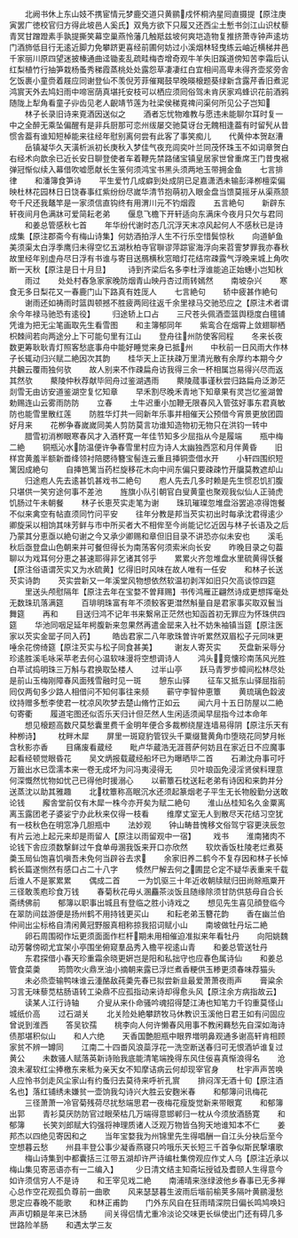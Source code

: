 <!-- { "loadSidebar": true } -->
　　北阙书休上东山妓不携宦情元梦鹿交道只黄鹂戍怀桐汭星囘直摄提【原注庚寅罢广徳校官归方得此坡邑人奚氏】双鳬方欲下只履又还西尘土慙书剑江山识杖藜青冥甘蹭蹬素手孰提撕笑幕空巢燕怜藩几触羝兹坡何爽垲造物复推挤萧寺钟声逺坊门酒斾低目行无逺近脚力免攀跻更喜经前圃何妨过小溪烟林轻曳练云岫近横梯井邑千家丽川原四望迷披榛通曲迳锄麦乱疏畦梅杏增奇观牛羊失旧蹊道傍知苦李霜后认红梨植竹行抽笋栽杨蚤秀稊霞蒸桃处处露怨草凄凄红白宜相间高卑未得齐壶浆旁舎乞饭裹小童赍着屐应同谢登仙不羡倪芳菲催羯鼓早晚暎榱题葵绿新含露芹香旧煮泥鸿賔天外去鸠妇雨中啼宻荫真堪托安枝可以栖应须囘俗驾未肯厌家鸡蜂识花前酒鸦随陇上犁角看童子丱齿见老人齯靖节莲为社梁侯稊覔禆问渠何所见公子岂知
　　林子长录旧诗来覔酒因送似之
　　酒者忘忧物难教与愿违未能聊尔耳时复一中之全醉无乘坠偏醒有是非兵厨那可恋州绂屡交驰莫讶台无餽相逢葢有时留髠从昔惯舎葢有谁知短棹能来往经年慰别离何尝有此客了事笑痴儿
　　代黄仲本贺赵漕
　　岳镇凝华久天潢析派初长庚秋入梦佳气夜充闾奕叶兰同茂怀珠玉不如词章贺白右经术向歆余已近长安日聊登使者车着鞭先禁路储宝镇皇居家世曾重席王门昔曳裾弹冠惭似续入幕借吹嘘愿献长生箓何须鸿宝书黑头须两地玉带拥金鱼
　　七言排律
　　和潘簿食笋诗
　　平生爱竹几成癖到处成阴已足嘉潇洒未输彭泽栁檀栾偏映杜林花园林日日饶春事红紫纷纷尽嵗华清节抱萌初入眼金盘当馈莫摇牙从渠燕颔夸千尺还我鼇竿是一家须信直钩终有用渭川元不钓烟霞
　　五言絶句
　　新辟东轩夜间月色满牀可爱简耘老弟
　　偃息飞檐下开轩适向东满床今夜月只欠与君同
　　和姜总管感秋七首
　　年华纷代谢时态几沉浮天末凉风起何人不感秋已是诗成集【原注郡斋今有梅山诗集】何妨酒拍浮人生不行乐空惜鬓惊秋
　　向道鲈鱼美须渠太白浮季鹰归未得空忆五湖秋柏寺官聨谬萍踪宦海浮向来苕霅梦罪我亦春秋故里经年别虚舟尽日浮有书谁与寄目送鴈横秋窓暗灯花结帘疎露气浮晚来城上角吹断一天秋【原注是日十月旦】
　　诗到齐梁后名多李杜浮谁能追正始蟪小岂知秋
　　雨过
　　处处村舂急家家晚防烟青山映丹杏过雨转嫣然
　　南坡杂兴
　　寒食无多日梨花又一春鹿门山下路真有姓厐人
　　七言絶句
　　轿中疲甚作絶句
　　谢雨还如祷雨时篮舆顿撼不胜疲两囘往返千余里禄马交驰恐应之【原注术者谓余今年禄马驰恐有逺役】
　　归途轿上口占
　　三尺苍头佩酒壶篮舆穏度白氊铺凭谁为把无尘笔画取先生看雪图
　　和主簿郁同年
　　紫鸾合在烟霄上敛翅聊栖枳棘间若向两途分上下可能句里有江山
　　登舟往州防使客囘程
　　冬来长夜数更筹耿耿青灯照客愁底事舟中能好睡觉来身已抵州
　　中秋前一日风雨大作林子长辄动归兴赋二絶因次其韵
　　桂华天上正扶疎万里清光散有余厚约本期今夕共飜云覆雨独何欤
　　故人别来不作疎扁舟访我得三余一杯相属岂易得兴尽而返其然欤
　　藂陵仲秋荐献毕囘舟过鉴湖遇雨
　　藂陵蒇事谨秋尝归路扁舟泛渺茫剡雪无由访安道鉴湖空复忆知章
　　早禾割尽晚禾青地下知章果有灵岂忆鉴湖曽勅赐连山云雾雨防防
　　立春
　　土牛迟重小加鞭无限春风入管弦好事东君真敏防也能雪里散红莲
　　防胜华灯共一囘新年乐事并相催天公预借今宵景更放团圆好月来
　　花栁争春嵗嵗同美人剪防莫言功谁知造物初无物只在洪钧一转中
　　腊雪初消栁眼寒春风才入酒杯寛一年佳节知多少屈指从今是履端
　　瓶中梅二絶
　　铜瓶沁水防温便许争春雪里村应为诗人太幽独西窓和月伴黄昏
　　旧样宫黄羞半额新畨绛领衬陪腮待簪宝髻连云重且挿铜壶借水开
　　小轩四围织短篱因成絶句
　　自挿笆篱当药栏旋移花木向中间东偏只要疎疎竹开牖莫教遮却山
　　归途庖人先去逺甚饥甚戏书二絶句
　　庖人先去几多时赖是先生惯忍饥扪腹只堪供一笑穷途何事不差池
　　旌旗小队引朝官白叟黄童也聚观我似仙人正骑虎饥肠过午未朝餐
　　林子长恵芡实走笔为谢
　　珠玑璀璨忽堆盘浴罢追凉得饱餐不似来禽空有帖直须同竹问平安
　　往年分教是邦当芡实初出时每承沈君得逺少卿旋采以相饷其味芳鲜与市中所买者大不相侔至今尚能记忆近因与林子长语及之后乃蒙其分恵亟以絶句谢之今又承少卿赐和章但旧目录不讲恐亦似未安也
　　溪毛秋后亟登盘山色朝来并可餐但得长为南荡客何须索米向长安
　　昨晚目录之句葢聊以为戏耳何分恵之甚速耶得非乞诸其邻乎
　　累累火齐忽堆盘水里硫黄得饫餐【原注俗语谓芡实又为水硫黄】忆得旧时风味在故人唯有一任安
　　和林子长送芡实诗韵
　　芡实尝新又一年溪堂风物想依然软温初剥浑如旧只欠高谈惊四筵
　　里送头颅慰隔年【原注去年在宝婺不曽拜赐】书传鸿雁正翩然诗成更想挥毫处无数珠玑落满筵
　　百琲明珠富有年不须鲛客更澘然斛量自是君家事买取双鬟当舞筵
　　再和
　　目送归鸿不记年书来繋帛正茫然也知函首初无罪应为怀珠供四筵
　　华池同咽足延年枵腹新来忽果然再遣金罂来入社不妨朱袖镇当筵【原注医家以芡实金罂子同入药】
　　皓齿君家二八年歌珠曽许听累然双眉松子元同味更唾余花傍绮筵【原注芡实与松子同食甚美】
　　谢友人寄芡实
　　芡盘新采辱分珍逺胜溪毛咏采苹老去何心温软味漫将空想调诗人
　　鸿头竞懐珍南荡风光胜白苹试捣明珠三万斛与君换取坠楼人
　　过半山亭
　　跃马青罗步幛间松林尽处是前山玉梅刚障春风面残雪融时见一斑
　　憩东山驿
　　征车又抵东山驿屈指前囘仅两旬多少路人相借问不知何事往来频
　　蕲守李智仲恵簟
　　黄琉璃色縠波纹持赠多慙李使君一枕凉风吹梦去楚山脩竹正如云
　　闻六月十五日防屋以二絶句寄衢
　　履道宅图还似否乐天归计但茫然人生闲适须闻早屈指今过本命年
　　想见榱题高数尺莫愁囊里费千金明年便合多裁栁绕屋连墙易得阴【原注乐天有种栁诗】
　　枕畔木犀
　　屏里一斑窥豹管钗头千粟缀鵞黄角巾堕晓花同梦月帐含秋影亦香
　　目痛废看蔵经
　　毗卢华蔵浩无涯菩萨何妨且在家近日不应魔事起看经顿觉眼昏花
　　吴文炳报载蔵经船坏已为曝晒毕二首
　　石濑沈舟事可吁万籖出水已霑濡本来一卷无成坏为问冯夷浸得无
　　贝叶琅函免浸淫贤侯料理意何深慨然忧物如忧己已得他时援溺心
　　以蕲簟石枕送耘老弟有诗因和来韵并分送蒸沈以助其雅趣
　　北枕簟称高眠沉水还须起篆烟老子平生无长物殷勤分送敢论钱
　　廨舎堂前仅有木犀一株今亦开矣为赋二絶句
　　淮山丛桂知名久金粟离离玉露团老子婆娑宁办此秋来仅得一枝看
　　维摩丈室无人到散尽天花结习空犹有一枝秋色在明窓净几胆瓶中
　　法妙观
　　钟山畴昔愧移文俗驾宁容更浃辰忽有片云池上起元来却是雨留人【原注以雨留观中一宿】
　　戏书
　　淮南猪肉不论钱下舎应须数撃鲜过午食单毋溷我饭来开口亦欣然
　　软炊香饭杜陵老烂煮葵羮玉局仙饱喜饥嗔吾未免何当辟谷去求
　　余家旧养二鹤今不复存因和林子长悼鹤长篇遂恻然有感口占二十八字
　　倐然尸解去何之圃昆仑定不疑华表重来千载后谁人不是冢累累
　　偶成二首
　　一为饥驱三十年近收朝牍赋归田尚賖瓶粟开三径敢羡庖珍食万钱
　　春菊秋花毋乆溷麤茶淡饭且随缘除须甘防供慈母自合长斋绣佛前
　　郁簿以职事出城且有登临之胜小诗戏之
　　想见先生喜见顔登临今在翠防间兹游便是扬州鹤不用持钱更买山
　　和耘老弟玉簪花韵
　　香在幽兰伯仲间出尘标格自清闲黄冠野服真相称掠我招词赋小山
　　南坡做牡丹坛二絶
　　卵石周围砌作坛更须面面作栏杆期未用相催迫准拟来年看牡丹
　　向阳姚魏动芳馨傍砌尤宜架小亭围坐俯窥羣品秀入檐平视逺山青
　　和姜总管送牡丹
　　东君探借小春天珍重霜余晓更姸岂是阳和私拙守也应春色属诗仙
　　和姜总管食菜羮
　　筠筒吹火鼎烹油小摘朝来露已浮烂煮香粳供玉糁更须春味荐猫头
　　未必烝壶输鸭味谁云湩酪敌莼羮先春已拟尝新韭最爱萧萧夜雨声
　　膏粱余习言无味藜苋枯肠语转工染鼎不应孤指动来诗却得愈头风【原注余方病指故云】
　　读某人江行诗轴
　　介叟从来仆命骚吟魂招得楚江涛也知笔力千钧重莫怪山城纸价高
　　过石湖关
　　北关险处絶攀跻牧马休教识玉溪他日君王如有问固应曾说到淮西
　　答吴钦孺
　　桃李向人何许懒春风用事不教闲羇愁先自深如海诗债那堪积似山
　　和人六绝
　　天香国艶胆瓶中眼界増明鼻观通多谢高轩肯相顾家贫不辨一罇同
　　江南二十四畨风浪蘂浮花一洗空断送春归可无恨酒垆谁复过黄公
　　未数骚人赋落英新诗贻我底能清笔端挽得东风住佞喜真惭浪得名
　　沧浪未濯软红尘捧檄东来秪为亲天女不知摩诘病云何却现宰官身
　　杜宇声声苦唤人应怜书剑走风尘家山有约蚤归去莫待来呼祈孔賔
　　排闷浑无酒十旬【原注酒名也】落红铺绣未嫌贫一壶饷我勾诗兴大胜云安麴米春
　　和郁簿问讯梅花
　　三径萧萧一冷官菊残荷尽扰愁端思君一夜梅花瘦旋觉新来带眼寛
　　和郁簿出郭
　　青衫莫厌防防官过眼荣枯几万端得意邯郸归一枕从今须放酒肠寛
　　和郁簿
　　长笑刘郎赋大钧强将神理质诸人泛观万物皆刍狗天地谁知本不仁
　　姜邦杰以四绝见寄因和之
　　当年宝婺我为州锦里先生得唱酬一自江头分袂后至今空想暮云愁
　　州县丰登公事少凝香燕寝只吟哦乐天长短三千首争似斯民撃壤歌
　　梅山诗集到中都囊括三江带五湖却许严诗编杜集傍观应作丈人乌【原注近承以梅山集见寄恶语亦有一二编入】
　　少日清文结主知斋坛授钺及耆颐人生得意今如许须信穷人不是诗
　　和王宰见戏二絶
　　南浦晴来涨绿波他乡春事已无多禅心总作空花观孤负尊前一曲歌
　　风来瑟瑟暮生波雨后堦前榆荚多隔叶黄鹂漫愁思定应春晚不能歌
　　和林正甫韵
　　门外东风自在狂雨晴深院日偏长鸣鸠唤妇声声切頼是年来已沐肠
　　间关得侣情尤重冷淡论交味更长纵使出门还有碍几多世路险羊肠
　　和遇太学三友
